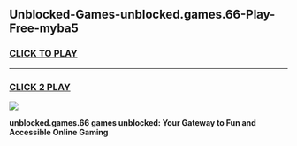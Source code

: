 
## Unblocked-Games-unblocked.games.66-Play-Free-myba5
<h3>
<a href="https://premium76.site?title=unblocked.games.66&ref=15A">CLICK TO PLAY</a></h3>
<hr>

<h3>
<a href="https://premium76.site?title=unblocked.games.66&ref=15A">CLICK 2 PLAY</a>
  
</h3>

<a href="https://premium76.site?title=unblocked.games.66&ref=15A"><img src="https://clearcache.store/games.png"></a>


**unblocked.games.66 games unblocked: Your Gateway to Fun and Accessible Online Gaming**
